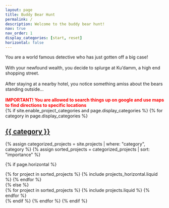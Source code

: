 ```yaml
---
layout: page
title: Buddy Bear Hunt
permalink: /
description: Welcome to the buddy bear hunt!
nav: true
nav_order: 1
display_categories: [start, reset]
horizontal: false
---
```


<div class="baer-dialogue-group centerhorizontal">
You are a world famous detective who has just gotten off a big case!
<br>
<br>
With your newfound wealth, you decide to splurge at Ku’damm, a high end shopping street. 
<br>
<br>
After staying at a nearby hotel, you notice something amiss about the bears standing outside… 
<br>
<br>
<div style="color: red">
<b>IMPORTANT! You are allowed to search things up on google and use maps to find directions to specific locations</b>
</div>
</div>














<!-- pages/projects.md -->
<div class="projects">
{% if site.enable_project_categories and page.display_categories %}
  <!-- Display categorized projects -->
  {% for category in page.display_categories %}
  <a id="{{ category }}" href=".#{{ category }}">
    <h2 class="category">{{ category }}</h2>
  </a>
  {% assign categorized_projects = site.projects | where: "category", category %}
  {% assign sorted_projects = categorized_projects | sort: "importance" %}

  <!-- Generate cards for each project -->
  {% if page.horizontal %}
  <div class="container">
    <div class="row row-cols-1 centerhorizontal">
    {% for project in sorted_projects %}
      {% include projects_horizontal.liquid %}
    {% endfor %}
    </div>
  </div>
  {% else %}
  <div class="row row-cols-1 row-cols-md-3 centerhorizontal">
    {% for project in sorted_projects %}
      {% include projects.liquid %}
    {% endfor %}
  </div>
  {% endif %}
  {% endfor %}  
{% endif %}

